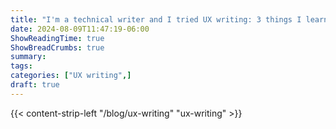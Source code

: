 ```yaml
---
title: "I'm a technical writer and I tried UX writing: 3 things I learned"
date: 2024-08-09T11:47:19-06:00
ShowReadingTime: true
ShowBreadCrumbs: true
summary: 
tags:
categories: ["UX writing",]
draft: true
---
```



{{< content-strip-left "/blog/ux-writing" "ux-writing" >}}